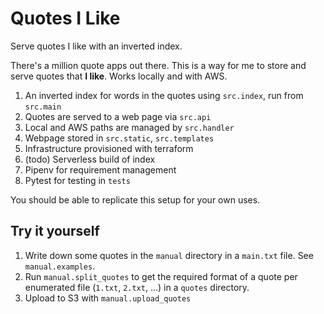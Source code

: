 # Quotes I Like

Serve quotes I like with an inverted index.

There's a million quote apps out there. This is a way for me to store and serve quotes that **I like**.
Works locally and with AWS.

1. An inverted index for words in the quotes using `src.index`, run from `src.main`
1. Quotes are served to a web page via `src.api`
1. Local and AWS paths are managed by `src.handler`
1. Webpage stored in `src.static`, `src.templates`
1. Infrastructure provisioned with terraform
1. (todo) Serverless build of index
1. Pipenv for requirement management
1. Pytest for testing in `tests`

You should be able to replicate this setup for your own uses.

## Try it yourself
1. Write down some quotes in the `manual` directory in a `main.txt` file. See `manual.examples`.
1. Run `manual.split_quotes` to get the required format of a quote per enumerated file (`1.txt`, `2.txt`, ...) in a `quotes` directory. 
1. Upload to S3 with `manual.upload_quotes`